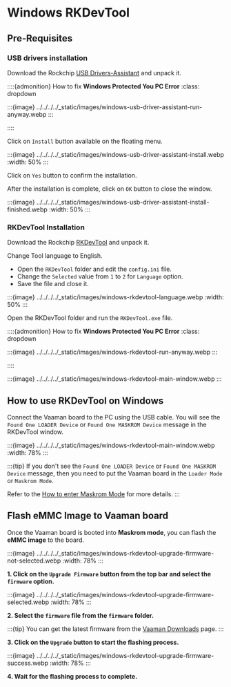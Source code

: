 # Windows RKDevTool

<!-- TODO: Rewrite this with better explanation (https://docs.radxa.com/en/rock5/rock5a/getting-started/rkdevtool) -->

## Pre-Requisites

### USB drivers installation

Download the Rockchip [USB Drivers-Assistant](https://github.com/vicharak-in/rockchip-tools/raw/master/windows/DriverAssitant_v5.12.zip)
and unpack it.

::::{admonition} How to fix **Windows Protected You PC Error**
:class: dropdown

:::{image} ../../\../../_static/images/windows-usb-driver-assistant-run-anyway.webp
:::

::::

Click on `Install` button available on the floating menu.

:::{image} ../../\../../_static/images/windows-usb-driver-assistant-install.webp
:width: 50%
:::

Click on `Yes` button to confirm the installation.

After the installation is complete, click on `OK` button to close the window.

:::{image} ../../\../../_static/images/windows-usb-driver-assistant-install-finished.webp
:width: 50%
:::

### RKDevTool Installation

Download the Rockchip [RKDevTool](https://github.com/vicharak-in/rockchip-tools/raw/master/windows/RKDevTool_Release_v3.19.zip) and unpack it.

Change Tool language to English.

- Open the `RKDevTool` folder and edit the `config.ini` file.
- Change the `Selected` value from `1` to `2` for `Language` option.
- Save the file and close it.

:::{image} ../../\../../_static/images/windows-rkdevtool-language.webp
:width: 50%
:::

Open the RKDevTool folder and run the `RKDevTool.exe` file.

::::{admonition} How to fix **Windows Protected You PC Error**
:class: dropdown

:::{image} ../../\../../_static/images/windows-rkdevtool-run-anyway.webp
:::

::::

:::{image} ../../\../../_static/images/windows-rkdevtool-main-window.webp
:::

## How to use RKDevTool on Windows

Connect the Vaaman board to the PC using the USB cable. You will see the
`Found One LOADER Device` or `Found One MASKROM Device` message in the RKDevTool window.

:::{image} ../../\../../_static/images/windows-rkdevtool-main-window.webp
:width: 78%
:::

:::{tip}
If you don't see the `Found One LOADER Device` or `Found One MASKROM Device`
message, then you need to put the Vaaman board in the `Loader Mode` or `Maskrom Mode`.

Refer to the [How to enter Maskrom Mode](#vaaman-maskrom-mode) for more details.
:::

## Flash eMMC Image to Vaaman board

Once the Vaaman board is booted into **Maskrom mode**, you can flash the **eMMC image** to the board.

:::{image} ../../\../../_static/images/windows-rkdevtool-upgrade-firmware-not-selected.webp
:width: 78%
:::

**1. Click on the `Upgrade Firmware` button from the top bar and select the `firmware` option.**

:::{image} ../../\../../_static/images/windows-rkdevtool-upgrade-firmware-selected.webp
:width: 78%
:::

**2. Select the `firmware` file from the `firmware` folder.**

:::{tip}
You can get the latest firmware from the [Vaaman Downloads](#downloads) page.
:::

**3. Click on the `Upgrade` button to start the flashing process.**

:::{image} ../../\../../_static/images/windows-rkdevtool-upgrade-firmware-success.webp
:width: 78%
:::

**4. Wait for the flashing process to complete.**
